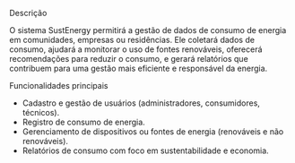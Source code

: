 Descrição

O sistema SustEnergy permitirá a gestão de dados de consumo de energia em comunidades, empresas ou residências. Ele coletará dados de consumo, ajudará a monitorar o uso de fontes renováveis, oferecerá recomendações para reduzir o consumo, e gerará relatórios que contribuem para uma gestão mais eficiente e responsável da energia.

Funcionalidades principais  

- Cadastro e gestão de usuários (administradores, consumidores, técnicos).
- Registro de consumo de energia.
- Gerenciamento de dispositivos ou fontes de energia (renováveis e não renováveis).
- Relatórios de consumo com foco em sustentabilidade e economia.
